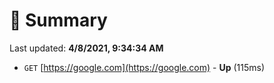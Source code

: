 # 📖 Summary
Last updated: **4/8/2021, 9:34:34 AM**

- `GET` [https://google.com](https://google.com) - **Up** (115ms)
